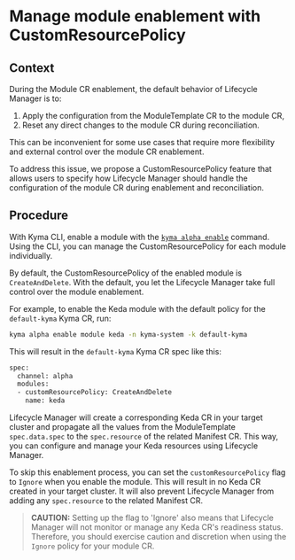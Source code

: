 # Manage module enablement with CustomResourcePolicy

## Context

During the Module CR enablement, the default behavior of Lifecycle Manager is to:

1. Apply the configuration from the ModuleTemplate CR to the module CR,
2. Reset any direct changes to the module CR during reconciliation.

This can be inconvenient for some use cases that require more flexibility and external control over the module CR enablement.

To address this issue, we propose a CustomResourcePolicy feature that allows users to specify how Lifecycle Manager should handle the configuration of the module CR during enablement and reconciliation.

## Procedure

With Kyma CLI, enable a module with the [`kyma alpha enable`](https://github.com/kyma-project/cli/blob/main/docs/gen-docs/kyma_alpha_enable.md) command. Using the CLI, you can manage the CustomResourcePolicy for each module individually.

By default, the CustomResourcePolicy of the enabled module is `CreateAndDelete`. With the default, you let the Lifecycle Manager take full control over the module enablement.

For example, to enable the Keda module with the default policy for the `default-kyma` Kyma CR, run:

```bash
kyma alpha enable module keda -n kyma-system -k default-kyma
```

This will result in the `default-kyma` Kyma CR spec like this:

```bash
spec:
  channel: alpha
  modules:
  - customResourcePolicy: CreateAndDelete
    name: keda
```

Lifecycle Manager will create a corresponding Keda CR in your target cluster and propagate all the values from the ModuleTemplate `spec.data.spec` to the `spec.resource` of the related Manifest CR. This way, you can configure and manage your Keda resources using Lifecycle Manager.

To skip this enablement process, you can set the `customResourcePolicy` flag to `Ignore` when you enable the module. This will result in no Keda CR created in your target cluster. It will also prevent Lifecycle Manager from adding any `spec.resource` to the related Manifest CR.

> **CAUTION:** Setting up the flag to 'Ignore' also means that Lifecycle Manager will not monitor or manage any Keda CR's readiness status. Therefore, you should exercise caution and discretion when using the `Ignore` policy for your module CR.
